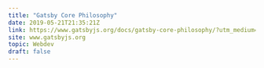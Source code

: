 ```yaml
---
title: "Gatsby Core Philosophy"
date: 2019-05-21T21:35:21Z
link: https://www.gatsbyjs.org/docs/gatsby-core-philosophy/?utm_medium=RSS&utm_source=hune
site: www.gatsbyjs.org
topic: Webdev
draft: false
---
```

